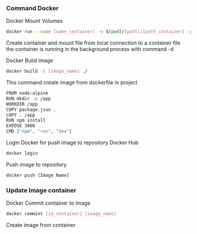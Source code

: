 ### Command Docker

Docker Mount Volumes
```sh
docker run --name [name_container] -v $(pwd)/[path]:[path_container] -p [export]:[inport] -d [images]
```
Create container and mount file from local connection to a container file <br/>
the container is running in the background process with command -d


Docker Bulid image
```sh
docker build -t [image_name] ./
```
This command create image from dockerfile in project
```sh
FROM node:alpine
RUN mkdir -p /app
WORKDIR /app
COPY package.json .
COPY . /app
RUN npm install
EXPOSE 3000
CMD ["npm", "run", "dev"]
```

Login Docker for push image to repository Docker Hub
```sh
docker login
```
Push image to repository
```sh
docker push [Image Name]
```
### Update Image container

Docker Commit container to image
```sh
docker commint [id_container] [image_name]
```
Create image from container 
